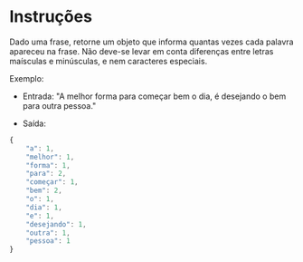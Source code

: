 # Instruções

Dado uma frase, retorne um objeto que informa quantas vezes cada palavra apareceu na frase. Não deve-se levar em conta diferenças entre letras maísculas e minúsculas, e nem caracteres especiais.

Exemplo:

-   Entrada: "A melhor forma para começar bem o dia, é desejando o bem para outra pessoa."

-   Saída:

```js
{
    "a": 1,
    "melhor": 1,
    "forma": 1,
    "para": 2,
    "começar": 1,
    "bem": 2,
    "o": 1,
    "dia": 1,
    "e": 1,
    "desejando": 1,
    "outra": 1,
    "pessoa": 1
}
```
